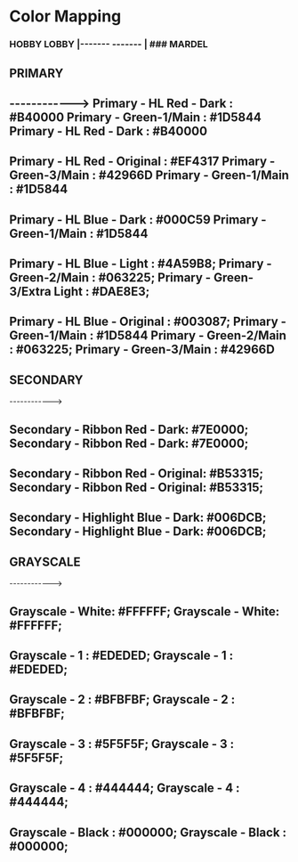 # Color Mapping

### HOBBY LOBBY                           |------- ------- |                  ### MARDEL

## PRIMARY 
------------>
Primary - HL Red - Dark : #B40000                                   Primary - Green-1/Main  : #1D5844
                                                                    Primary - HL Red - Dark : #B40000     
----------------------------------------------------------------------------------------------------------------------
Primary - HL Red - Original : #EF4317                               Primary - Green-3/Main : #42966D
                                                                    Primary - Green-1/Main : #1D5844
----------------------------------------------------------------------------------------------------------------------
Primary - HL Blue - Dark : #000C59                                  Primary - Green-1/Main : #1D5844
----------------------------------------------------------------------------------------------------------------------
Primary - HL Blue - Light : #4A59B8;                                Primary - Green-2/Main : #063225;
                                                                    Primary - Green-3/Extra Light : #DAE8E3;
----------------------------------------------------------------------------------------------------------------------

Primary - HL Blue - Original : #003087;                             Primary - Green-1/Main : #1D5844
                                                                    Primary - Green-2/Main : #063225;
                                                                    Primary - Green-3/Main : #42966D
----------------------------------------------------------------------------------------------------------------------



## SECONDARY
------------>

Secondary - Ribbon Red - Dark:  #7E0000;                            Secondary - Ribbon Red - Dark: #7E0000;
------------------------------------------------------------------------------------------------------------------------
Secondary - Ribbon Red - Original: #B53315;                         Secondary - Ribbon Red - Original: #B53315;
------------------------------------------------------------------------------------------------------------------------
Secondary - Highlight Blue - Dark: #006DCB;                         Secondary - Highlight Blue - Dark: #006DCB;
------------------------------------------------------------------------------------------------------------------------




## GRAYSCALE
------------>

Grayscale - White: #FFFFFF;                                         Grayscale - White: #FFFFFF;
------------------------------------------------------------------------------------------------------------------------

Grayscale - 1 : #EDEDED;                                            Grayscale - 1 : #EDEDED;
------------------------------------------------------------------------------------------------------------------------

Grayscale - 2 : #BFBFBF;                                            Grayscale - 2 : #BFBFBF;
------------------------------------------------------------------------------------------------------------------------

Grayscale - 3 : #5F5F5F;                                            Grayscale - 3 : #5F5F5F;
------------------------------------------------------------------------------------------------------------------------

Grayscale - 4 : #444444;                                            Grayscale - 4 : #444444;                                           
------------------------------------------------------------------------------------------------------------------------

Grayscale - Black : #000000;                                        Grayscale - Black : #000000;
------------------------------------------------------------------------------------------------------------------------
